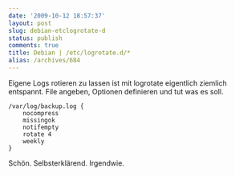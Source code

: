 ```yaml
---
date: '2009-10-12 18:57:37'
layout: post
slug: debian-etclogrotate-d
status: publish
comments: true
title: Debian | /etc/logrotate.d/*
alias: /archives/684
---
```


Eigene Logs rotieren zu lassen ist mit logrotate eigentlich ziemlich entspannt.
File angeben, Optionen definieren und tut was es soll.

```
/var/log/backup.log {
    nocompress
    missingok
    notifempty
    rotate 4
    weekly
}
```

Schön. Selbsterklärend. Irgendwie.
